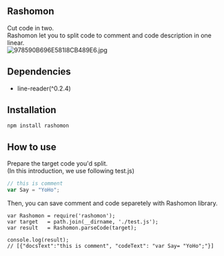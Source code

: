 ## Rashomon
Cut code in two.<br/>
Rashomon let you to split code to comment and code description in one linear.<br/>
![978590B696E581I8CB489E6.jpg](https://qiita-image-store.s3.amazonaws.com/0/16301/135862f1-81ac-e832-ff00-ffc974d97025.jpeg "978590B696E581I8CB489E6.jpg")


## Dependencies
- line-reader(^0.2.4)

## Installation
```
npm install rashomon
```

## How to use
Prepare the target code you'd split.<br/>
(In this introduction, we use following test.js)

```js:test.js
// this is comment
var Say = "YoHo";
```

Then, you can save comment and code separetely with Rashomon library.

```js:usecase
var Rashomon = require('rashomon');
var target   = path.join(__dirname, './test.js');
var result   = Rashomon.parseCode(target);

console.log(result);
// [{"docsText":"this is comment", "codeText": "var Say= "YoHo";"}]
```
